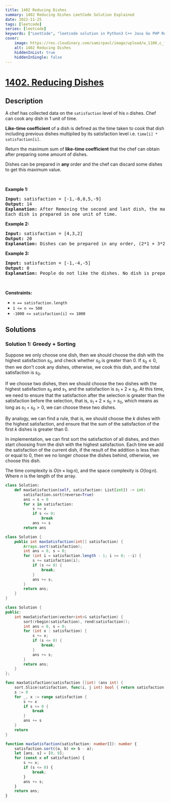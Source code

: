 ```yaml
---
title: 1402 Reducing Dishes
summary: 1402 Reducing Dishes LeetCode Solution Explained
date: 2022-11-25
tags: [leetcode]
series: [leetcode]
keywords: ["LeetCode", "leetcode solution in Python3 C++ Java Go PHP Ruby Swift TypeScript Rust C# JavaScript C", "1402 Reducing Dishes LeetCode Solution Explained in all languages"]
cover:
    image: https://res.cloudinary.com/samirpaul/image/upload/w_1100,c_fit,co_rgb:FFFFFF,l_text:Arial_75_bold:1402 Reducing Dishes - Solution Explained/problem-solving.webp
    alt: 1402 Reducing Dishes
    hiddenInList: true
    hiddenInSingle: false
---
```



# [1402. Reducing Dishes](https://leetcode.com/problems/reducing-dishes)


## Description

<p>A chef has collected data on the <code>satisfaction</code> level of his <code>n</code> dishes. Chef can cook any dish in 1 unit of time.</p>

<p><strong>Like-time coefficient</strong> of a dish is defined as the time taken to cook that dish including previous dishes multiplied by its satisfaction level i.e. <code>time[i] * satisfaction[i]</code>.</p>

<p>Return the maximum sum of <strong>like-time coefficient </strong>that the chef can obtain after preparing some amount of dishes.</p>

<p>Dishes can be prepared in <strong>any </strong>order and the chef can discard some dishes to get this maximum value.</p>

<p>&nbsp;</p>
<p><strong class="example">Example 1:</strong></p>

<pre>
<strong>Input:</strong> satisfaction = [-1,-8,0,5,-9]
<strong>Output:</strong> 14
<strong>Explanation:</strong> After Removing the second and last dish, the maximum total <strong>like-time coefficient</strong> will be equal to (-1*1 + 0*2 + 5*3 = 14).
Each dish is prepared in one unit of time.</pre>

<p><strong class="example">Example 2:</strong></p>

<pre>
<strong>Input:</strong> satisfaction = [4,3,2]
<strong>Output:</strong> 20
<strong>Explanation:</strong> Dishes can be prepared in any order, (2*1 + 3*2 + 4*3 = 20)
</pre>

<p><strong class="example">Example 3:</strong></p>

<pre>
<strong>Input:</strong> satisfaction = [-1,-4,-5]
<strong>Output:</strong> 0
<strong>Explanation:</strong> People do not like the dishes. No dish is prepared.
</pre>

<p>&nbsp;</p>
<p><strong>Constraints:</strong></p>

<ul>
	<li><code>n == satisfaction.length</code></li>
	<li><code>1 &lt;= n &lt;= 500</code></li>
	<li><code>-1000 &lt;= satisfaction[i] &lt;= 1000</code></li>
</ul>

## Solutions

### Solution 1: Greedy + Sorting

Suppose we only choose one dish, then we should choose the dish with the highest satisfaction $s_0$, and check whether $s_0$ is greater than 0. If $s_0 \leq 0$, then we don't cook any dishes, otherwise, we cook this dish, and the total satisfaction is $s_0$.

If we choose two dishes, then we should choose the two dishes with the highest satisfaction $s_0$ and $s_1$, and the satisfaction is $s_1 + 2 \times s_0$. At this time, we need to ensure that the satisfaction after the selection is greater than the satisfaction before the selection, that is, $s_1 + 2 \times s_0 > s_0$, which means as long as $s_1 + s_0 > 0$, we can choose these two dishes.

By analogy, we can find a rule, that is, we should choose the $k$ dishes with the highest satisfaction, and ensure that the sum of the satisfaction of the first $k$ dishes is greater than $0$.

In implementation, we can first sort the satisfaction of all dishes, and then start choosing from the dish with the highest satisfaction. Each time we add the satisfaction of the current dish, if the result of the addition is less than or equal to $0$, then we no longer choose the dishes behind, otherwise, we choose this dish.

The time complexity is $O(n \times \log n)$, and the space complexity is $O(\log n)$. Where $n$ is the length of the array.

<!-- tabs:start -->

```python
class Solution:
    def maxSatisfaction(self, satisfaction: List[int]) -> int:
        satisfaction.sort(reverse=True)
        ans = s = 0
        for x in satisfaction:
            s += x
            if s <= 0:
                break
            ans += s
        return ans
```

```java
class Solution {
    public int maxSatisfaction(int[] satisfaction) {
        Arrays.sort(satisfaction);
        int ans = 0, s = 0;
        for (int i = satisfaction.length - 1; i >= 0; --i) {
            s += satisfaction[i];
            if (s <= 0) {
                break;
            }
            ans += s;
        }
        return ans;
    }
}
```

```cpp
class Solution {
public:
    int maxSatisfaction(vector<int>& satisfaction) {
        sort(rbegin(satisfaction), rend(satisfaction));
        int ans = 0, s = 0;
        for (int x : satisfaction) {
            s += x;
            if (s <= 0) {
                break;
            }
            ans += s;
        }
        return ans;
    }
};
```

```go
func maxSatisfaction(satisfaction []int) (ans int) {
	sort.Slice(satisfaction, func(i, j int) bool { return satisfaction[i] > satisfaction[j] })
	s := 0
	for _, x := range satisfaction {
		s += x
		if s <= 0 {
			break
		}
		ans += s
	}
	return
}
```

```ts
function maxSatisfaction(satisfaction: number[]): number {
    satisfaction.sort((a, b) => b - a);
    let [ans, s] = [0, 0];
    for (const x of satisfaction) {
        s += x;
        if (s <= 0) {
            break;
        }
        ans += s;
    }
    return ans;
}
```

<!-- tabs:end -->

<!-- end -->
